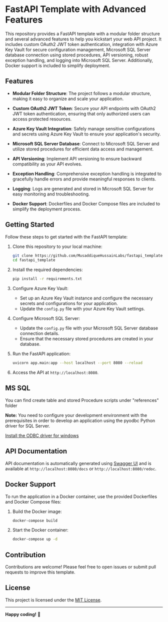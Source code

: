 # FastAPI Template with Advanced Features

This repository provides a FastAPI template with a modular folder structure and several advanced features to help you kickstart your web API project. It includes custom OAuth2 JWT token authentication, integration with Azure Key Vault for secure configuration management, Microsoft SQL Server database connection using stored procedures, API versioning, robust exception handling, and logging into Microsoft SQL Server. Additionally, Docker support is included to simplify deployment.

## Features

- **Modular Folder Structure**: The project follows a modular structure, making it easy to organize and scale your application.

- **Custom OAuth2 JWT Token**: Secure your API endpoints with OAuth2 JWT token authentication, ensuring that only authorized users can access protected resources.

- **Azure Key Vault Integration**: Safely manage sensitive configurations and secrets using Azure Key Vault to ensure your application's security.

- **Microsoft SQL Server Database**: Connect to Microsoft SQL Server and utilize stored procedures for efficient data access and management.

- **API Versioning**: Implement API versioning to ensure backward compatibility as your API evolves.

- **Exception Handling**: Comprehensive exception handling is integrated to gracefully handle errors and provide meaningful responses to clients.

- **Logging**: Logs are generated and stored in Microsoft SQL Server for easy monitoring and troubleshooting.

- **Docker Support**: Dockerfiles and Docker Compose files are included to simplify the deployment process.

## Getting Started

Follow these steps to get started with the FastAPI template:

1. Clone this repository to your local machine:

   ```bash
   git clone https://github.com/MusaddiqueHussainLabs/fastapi_template.git
   cd fastapi_template
   ```

2. Install the required dependencies:

   ```bash
   pip install -r requirements.txt
   ```

3. Configure Azure Key Vault:
   - Set up an Azure Key Vault instance and configure the necessary secrets and configurations for your application.
   - Update the `config.py` file with your Azure Key Vault settings.

4. Configure Microsoft SQL Server:
   - Update the `config.py` file with your Microsoft SQL Server database connection details.
   - Ensure that the necessary stored procedures are created in your database.

5. Run the FastAPI application:

   ```bash
   uvicorn app.main:app --host localhost --port 8080 --reload
   ```

6. Access the API at `http://localhost:8080`.

## MS SQL
You can find create table and stored Procedure scripts under "references" folder

**Note:** You need to configure your development environment with the prerequisites in order to develop an application using the pyodbc Python driver for SQL Server.

[Install the ODBC driver for windows](https://learn.microsoft.com/en-us/sql/connect/python/pyodbc/step-1-configure-development-environment-for-pyodbc-python-development?view=sql-server-ver16&tabs=windows#install-the-odbc-driver)

## API Documentation

API documentation is automatically generated using [Swagger UI](https://swagger.io/tools/swagger-ui/) and is available at `http://localhost:8080/docs` or `http://localhost:8080/redoc`.

## Docker Support

To run the application in a Docker container, use the provided Dockerfiles and Docker Compose files:

1. Build the Docker image:

   ```bash
   docker-compose build
   ```

2. Start the Docker container:

   ```bash
   docker-compose up -d
   ```

## Contribution

Contributions are welcome! Please feel free to open issues or submit pull requests to improve this template.

## License

This project is licensed under the [MIT License](LICENSE.md).

---

**Happy coding!** 🚀